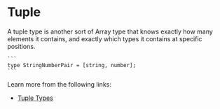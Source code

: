 # Tuple

A tuple type is another sort of Array type that knows exactly how many elements it contains, and exactly which types it contains at specific positions.

    ```
    type StringNumberPair = [string, number];
    ```

Learn more from the following links:

- [Tuple Types](https://www.typescriptlang.org/docs/handbook/2/objects.html#tuple-types)